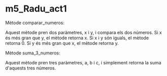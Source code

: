 # m5_Radu_act1
Mètode comparar_numeros:

Aquest mètode pren dos paràmetres, x i y, i compara els dos números.
Si x és més gran que y, el mètode retorna x.
Si x i y són iguals, el mètode retorna 0.
Si y és més gran que x, el mètode retorna y.


Mètode suma_3_numeros:

Aquest mètode pren tres paràmetres, a, b i c, i simplement retorna la suma d'aquests tres números.